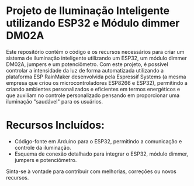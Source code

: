 # Projeto de Iluminação Inteligente utilizando ESP32 e Módulo dimmer DM02A

Este repositório contém o código e os recursos necessários para criar um sistema de iluminação inteligente utilizando um ESP32, um módulo dimmer DM02A, jumpers e um potenciômetro. Com este projeto, é possível controlar a intensidade da luz de forma automatizada utilizando a plataforma ESP RainMaker desenvolvida pela Espressif Systems (a mesma empresa que criou os microcontroladores ESP8266 e ESP32), permitindo a criando ambientes personalizados e eficientes em termos energéticos e que auxiliam no controle personalizado pensando em proporcionar uma iluminação "saudável" para os usuários.

# Recursos Incluídos:
- Código-fonte em Arduino para o ESP32, permitindo a comunicação e controle da iluminação.
- Esquema de conexão detalhado para integrar o ESP32, módulo dimmer, jumpers e potenciômetro.


Sinta-se à vontade para contribuir com melhorias, correções ou novos recursos.

